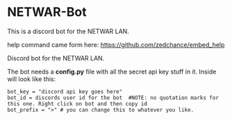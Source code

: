 # NETWAR-Bot

This is a discord bot for the NETWAR LAN.


help command came form here: https://github.com/zedchance/embed_help

Discord bot for the NETWAR LAN.


The bot needs a **config.py** file with all the secret api key stuff in it. Inside will look like this:  
```
bot_key = "discord api key goes here"
bot_id = discords user id for the bot  #NOTE: no quotation marks for this one. Right click on bot and then copy id
bot_prefix = ">" # you can change this to whatever you like.
```
